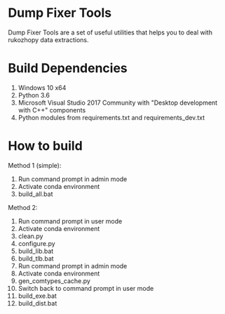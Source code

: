 Dump Fixer Tools
================

Dump Fixer Tools are a set of useful utilities that helps you to deal with rukozhopy data extractions.

Build Dependencies
==================
1. Windows 10 x64
1. Python 3.6
1. Microsoft Visual Studio 2017 Community with "Desktop development with C++" components
1. Python modules from requirements.txt and requirements_dev.txt

How to build
============

Method 1 (simple):
1. Run command prompt in admin mode
1. Activate conda environment
1. build_all.bat

Method 2:
1. Run command prompt in user mode
1. Activate conda environment
1. clean.py
1. configure.py
1. build_lib.bat
1. build_tlb.bat
1. Run command prompt in admin mode
1. Activate conda environment
1. gen_comtypes_cache.py
1. Switch back to command prompt in user mode
1. build_exe.bat
1. build_dist.bat
